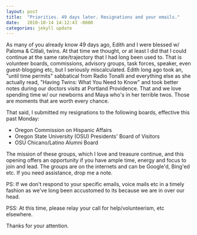 ```yaml
---
layout: post
title:  "Priorities. 49 days later. Resignations and your emails."
date:   2010-10-14 14:12:43 -0800
categories: jekyll update
---
```


As many of you already know 49 days ago, Edith and I were blessed w/ Paloma & Citlali, twins. At that time we thought, or at least I did that I could continue at the same rate/trajectory that I had long been used to. That is volunteer boards, commissions, advisory groups, task forces, speaker, even guest-blogging etc, but I seriously miscalculated. Edith long ago took an, "until time permits" sabbatical from Radio Tonalli and everything else as she actually read, "Having Twins: What You Need to Know" and took better notes during our doctors visits at Portland Providence. That and we love spending time w/ our newborns and Maya who's in her terrible twos. Those are moments that are worth every chance.

That said, I submitted my resignations to the following boards, effective this past Monday:

- Oregon Commission on Hispanic Affairs
- Oregon State University (OSU) Presidents' Board of Visitors
- OSU Chicano/Latino Alumni Board

The mission of these groups, which I love and treasure continue, and this opening offers an opportunity if you have ample time, energy and focus to join and lead. The groups are on the internets and can be Google'd, Bing'ed etc. If you need assistance, drop me a note.

PS: If we don't respond to your specific emails, voice mails etc in a timely fashion as we've long been accustomed to its because we are in over our head.

PSS: At this time, please relay your call for help/volunteerism, etc elsewhere.

Thanks for your attention.
